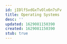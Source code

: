 ```yaml
---
id: jIDlfSvdGxTvOlx6n7sFv
title: Operating Systems
desc: ''
updated: 1629081150390
created: 1629081150390
stub: true
---
```


